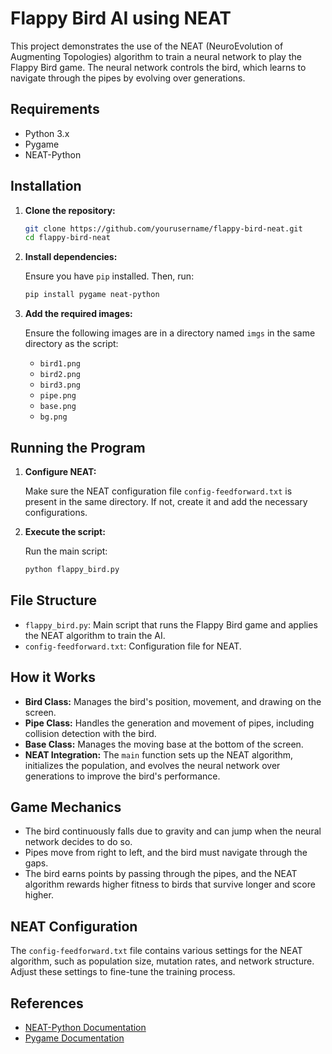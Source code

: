 # Flappy Bird AI using NEAT

This project demonstrates the use of the NEAT (NeuroEvolution of Augmenting Topologies) algorithm to train a neural network to play the Flappy Bird game. The neural network controls the bird, which learns to navigate through the pipes by evolving over generations.

## Requirements

- Python 3.x
- Pygame
- NEAT-Python

## Installation

1. **Clone the repository:**

   ```sh
   git clone https://github.com/yourusername/flappy-bird-neat.git
   cd flappy-bird-neat
   ```

2. **Install dependencies:**

   Ensure you have `pip` installed. Then, run:

   ```sh
   pip install pygame neat-python
   ```

3. **Add the required images:**

   Ensure the following images are in a directory named `imgs` in the same directory as the script:

   - `bird1.png`
   - `bird2.png`
   - `bird3.png`
   - `pipe.png`
   - `base.png`
   - `bg.png`

## Running the Program

1. **Configure NEAT:**

   Make sure the NEAT configuration file `config-feedforward.txt` is present in the same directory. If not, create it and add the necessary configurations.

2. **Execute the script:**

   Run the main script:

   ```sh
   python flappy_bird.py
   ```

## File Structure

- `flappy_bird.py`: Main script that runs the Flappy Bird game and applies the NEAT algorithm to train the AI.
- `config-feedforward.txt`: Configuration file for NEAT.

## How it Works

- **Bird Class:** Manages the bird's position, movement, and drawing on the screen.
- **Pipe Class:** Handles the generation and movement of pipes, including collision detection with the bird.
- **Base Class:** Manages the moving base at the bottom of the screen.
- **NEAT Integration:** The `main` function sets up the NEAT algorithm, initializes the population, and evolves the neural network over generations to improve the bird's performance.

## Game Mechanics

- The bird continuously falls due to gravity and can jump when the neural network decides to do so.
- Pipes move from right to left, and the bird must navigate through the gaps.
- The bird earns points by passing through the pipes, and the NEAT algorithm rewards higher fitness to birds that survive longer and score higher.

## NEAT Configuration

The `config-feedforward.txt` file contains various settings for the NEAT algorithm, such as population size, mutation rates, and network structure. Adjust these settings to fine-tune the training process.

## References

- [NEAT-Python Documentation](https://neat-python.readthedocs.io/en/latest/)
- [Pygame Documentation](https://www.pygame.org/docs/)
